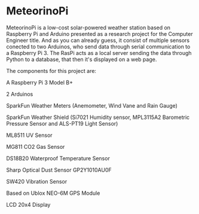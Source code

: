 # MeteorinoPi
MeteorinoPi is a low-cost solar-powered weather station based on Raspberry Pi and Arduino presented as a research project for the Computer Engineer title.
And as you can already guess, it consist of multiple sensors conected to two Arduinos, who send data through serial communication to a Raspberry Pi 3. The RasPi acts as a local server sending the data through Python to a database, that then it's displayed on a web page. 

The components for this project are:

A Raspberry Pi 3 Model B+

2 Arduinos

SparkFun Weather Meters (Anemometer, Wind Vane and Rain Gauge)

SparkFun Weather Shield (Si7021 Humidity sensor, MPL3115A2 Barometric Pressure Sensor and ALS-PT19 Light Sensor)

ML8511 UV Sensor

MG811 CO2 Gas Sensor

DS18B20 Waterproof Temperature Sensor

Sharp Optical Dust Sensor GP2Y1010AU0F

SW420 Vibration Sensor

Based on Ublox NEO-6M GPS Module

LCD 20x4 Display

